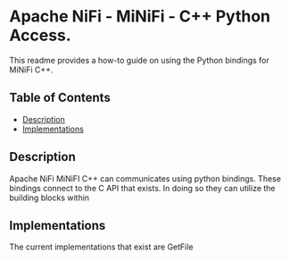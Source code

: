 <!--
  Licensed to the Apache Software Foundation (ASF) under one or more
  contributor license agreements.  See the NOTICE file distributed with
  this work for additional information regarding copyright ownership.
  The ASF licenses this file to You under the Apache License, Version 2.0
  (the "License"); you may not use this file except in compliance with
  the License.  You may obtain a copy of the License at
      http://www.apache.org/licenses/LICENSE-2.0
  Unless required by applicable law or agreed to in writing, software
  distributed under the License is distributed on an "AS IS" BASIS,
  WITHOUT WARRANTIES OR CONDITIONS OF ANY KIND, either express or implied.
  See the License for the specific language governing permissions and
  limitations under the License.
-->

# Apache NiFi - MiNiFi - C++ Python Access.


This readme provides a how-to guide on using the Python bindings for MiNiFi C++. 

## Table of Contents

- [Description](#description)
- [Implementations](#implementations)

## Description

Apache NiFi MiNiFI C++ can communicates using python bindings. These bindings connect
to the C API that exists. In doing so they can utilize the building blocks within

## Implementations

The current implementations that exist are GetFile 